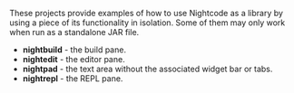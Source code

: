 These projects provide examples of how to use Nightcode as a library by using a piece of its functionality in isolation. Some of them may only work when run as a standalone JAR file.

* **nightbuild** - the build pane.
* **nightedit** - the editor pane.
* **nightpad** - the text area without the associated widget bar or tabs.
* **nightrepl** - the REPL pane.
